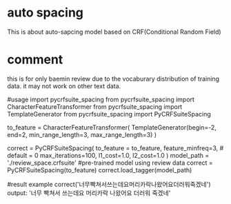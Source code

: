 # auto spacing
This is about auto-sapcing model based on CRF(Conditional Random Field)

# comment
this is for only baemin review due to the vocaburary distribution of training data.
it may not work on other text data.

#usage
import pycrfsuite_spacing
from pycrfsuite_spacing import CharacterFeatureTransformer
from pycrfsuite_spacing import TemplateGenerator
from pycrfsuite_spacing import PyCRFSuiteSpacing

to_feature = CharacterFeatureTransformer(
    TemplateGenerator(begin=-2, 
    end=2,
    min_range_length=3,
    max_range_length=3)
)


correct = PyCRFSuiteSpacing(
    to_feature = to_feature,
    feature_minfreq=3, # default = 0
    max_iterations=100,
    l1_cost=1.0,
    l2_cost=1.0
)
model_path = './review_space.crfsuite'  #pre-trained model using review data
correct = PyCRFSuiteSpacing(to_feature)
correct.load_tagger(model_path)

#result example
correct('너무빡쳐서쓰는데요머리카락나왔어요더러워죽겠네')
output: '너무 빡쳐서 쓰는데요 머리카락 나왔어요 더러워 죽겠네'